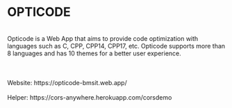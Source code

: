 # OPTICODE
</br>
Opticode is a Web App that aims to provide code optimization with languages such as C, CPP, CPP14, CPP17, etc.
Opticode supports more than 8 languages and has 10 themes for a better user experience.
</br></br></br></br>
Website: https://opticode-bmsit.web.app/
</br></br>
Helper: https://cors-anywhere.herokuapp.com/corsdemo
